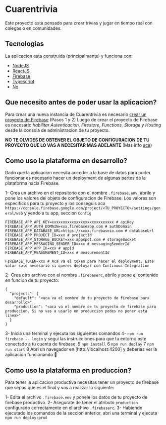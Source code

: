 # Cuarentrivia

Este proyecto esta pensado para crear trivias y jugar en tiempo real con colegas o en comunidades.

## Tecnologias

La aplicacion esta construida (principalmente) y funciona con:

- [NodeJS](https://nodejs.org/)
- [ReactJS](https://reactjs.org/)
- [Firebase](https://firebase.google.com/)
- [Typescript](https://www.typescriptlang.org/)
- [Nx](https://nx.dev/)

## Que necesito antes de poder usar la aplicacion?

Para crear una nueva instancia de Cuarentrivia es necesario [crear un proyecto de Firebase](https://firebase.google.com/docs/web/setup) (Pasos 1 y 2)
Luego de crear el proyecto de Firebase es necesario _habilitar Autenticacion, Firestore, Functions, Storage y Hosting_ desde la consola de administracion de tu proyecto.

**NO TE OLVIDES DE OBTENER EL OBJETO DE CONFIGURACION DE TU PROYECTO QUE LO VAS A NECESITAR MAS ADELANTE** (Mas info [aca](https://firebase.google.com/docs/web/setup#config-object))

## Como uso la plataforma en desarrollo?

Dado que la aplicacion necesita acceder a la base de datos para poder funcionar es necesario hacer un deployment de algunas partes de la plataforma hacia Firebase.

1- Crea un archivo en el repositorio con el nombre `.firebase.env`, abrilo y pone los valores del objeto de configuracion de Firebase.
Los valores son especificos para tu proyecto y los conseguis aca `https://console.firebase.google.com/project/<TU_PROYECTO>/settings/general/web` y yendo a tu app, seccion `Config`

```
FIREBASE_APP_API_KEY=xxxxxxxxxxxxxxxxxxxxxxxxxxxx # apiKey
FIREBASE_APP_AUTH_DOMAIN=xxx.firebaseapp.com # authDomain
FIREBASE_APP_DATABASE_URL=https://xxxx.firebaseio.com # databaseUrl
FIREBASE_APP_PROJECT_ID=xxx # projectId
FIREBASE_APP_STORAGE_BUCKET=xxx.appspot.com # storageBucket
FIREBASE_APP_MESSAGING_SENDER_ID=xxx # messagingSenderId
FIREBASE_APP_APP_ID=xxx # appId
FIREBASE_APP_MEASUREMENT_ID=xxx # measurementId

FIREBASE_TOKEN=xxx # Aca va el token para hacer el deployment. Este valor solo necesario si queres deployar con Continous Integration
```

2- Crea otro archivo con el nombre `.firebaserc`, abrilo y pone el contenido en funcion de tu proyecto:

```
{
  "projects": {
    "default": "<aca va el nombre de tu proyecto de firebase para desarrollo>",
    "production": "<aca va el nombre de tu proyecto de firebase para produccion. Si no vas a usarlo en produccion podes no poner esta linea>"
  }
}
```

3- Inicia una terminal y ejecuta los siguientes comandos
4- `npm run firebase -- login` y segui las instrucciones para que tu entorno este conectado a tu cuenta de firebase.
5 `npm install`
6 `npm run deploy`
7 `npm run start`
8 Abri un navegador en [http://localhost:4200] y deberias ver la aplicacion funcionando 🎉

## Como uso la plataforma en produccion?

Para tener la aplicacion productiva necesitas tener un proyecto de firebase que sepas que es el final y vas a realizar lo siguiente:

1- Edita el archivo `.firebase.env` y ponele los datos de tu proyecto de firebase productivo.
2- Asegurate de tener el atributo `production` configurado correctamente en el archivo `.firebaserc`.
3- Habiendo ejecutado los comandos de la seccion anterior, abri una terminal y ejecuta `npm run deploy:prod`
